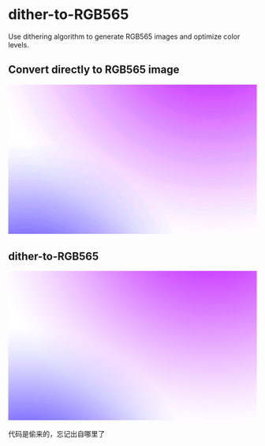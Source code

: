 # dither-to-RGB565
 Use dithering algorithm to generate RGB565 images and optimize color levels.



## Convert directly to RGB565 image 
![img](./565.png)  
  


## dither-to-RGB565
![img](./to565.png)  




代码是偷来的，忘记出自哪里了



